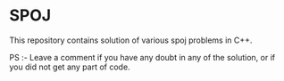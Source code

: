 # SPOJ 
 This repository contains solution of various spoj problems in C++.

PS :- Leave a comment if you have any doubt in any of the solution, or if you did not get any part of code.
